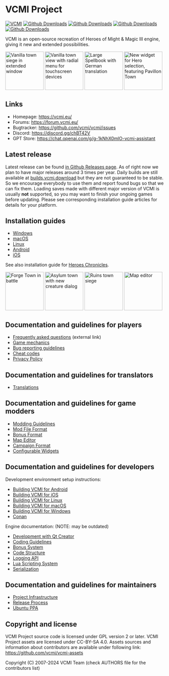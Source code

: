 # VCMI Project

[![VCMI](https://github.com/vcmi/vcmi/actions/workflows/github.yml/badge.svg?branch=develop&event=push)](https://github.com/vcmi/vcmi/actions/workflows/github.yml?query=branch%3Adevelop+event%3Apush)
[![Github Downloads](https://img.shields.io/github/downloads/vcmi/vcmi/1.6.3/total)](https://github.com/vcmi/vcmi/releases/tag/1.6.3)
[![Github Downloads](https://img.shields.io/github/downloads/vcmi/vcmi/1.6.4/total)](https://github.com/vcmi/vcmi/releases/tag/1.6.4)
[![Github Downloads](https://img.shields.io/github/downloads/vcmi/vcmi/1.6.5/total)](https://github.com/vcmi/vcmi/releases/tag/1.6.5)
[![Github Downloads](https://img.shields.io/github/downloads/vcmi/vcmi/total)](https://github.com/vcmi/vcmi/releases)

VCMI is an open-source recreation of Heroes of Might & Magic III engine, giving it new and extended possibilities.

<p>
  <img src="https://github.com/vcmi/VCMI.eu/blob/master/static/img/screenshots/1.3.0/Castle%20Siege.jpg?raw=true" alt="Vanilla town siege in extended window" style="height:120px;"/>
  <img src="https://github.com/vcmi/VCMI.eu/blob/master/static/img/screenshots/1.3.0/Town%20Screen%20with%20Radial%20Menu.jpg?raw=true" alt="Vanilla town view with radial menu for touchscreen devices" style="height:120px;"/>
  <img src="https://github.com/vcmi/VCMI.eu/blob/master/static/img/screenshots/1.4.0/Big%20spellbook.jpg?raw=true" alt="Large Spellbook with German translation" style="height:120px;"/>
  <img src="https://github.com/vcmi/VCMI.eu/blob/master/static/img/screenshots/1.4.0/Quick%20Hero%20Select%20Bastion.jpg?raw=true" alt="New widget for Hero selection, featuring Pavillon Town" style="height:120px;"/>
</p>

## Links

* Homepage:   <https://vcmi.eu/>
* Forums:     <https://forum.vcmi.eu/>
* Bugtracker: <https://github.com/vcmi/vcmi/issues>
* Discord:    <https://discord.gg/chBT42V>
* GPT Store:  <https://chat.openai.com/g/g-1kNhX0mlO-vcmi-assistant>

## Latest release

Latest release can be found [in Github Releases page](https://github.com/vcmi/vcmi/releases/latest). As of right now we plan to have major releases around 3 times per year. Daily builds are still available at [builds.vcmi.download](https://builds.vcmi.download/branch/develop/) but they are not guaranteed to be stable. So we encourage everybody to use them and report found bugs so that we can fix them.
Loading saves made with different major version of VCMI is usually **not** supported, so you may want to finish your ongoing games before updating.
Please see corresponding installation guide articles for details for your platform.  

## Installation guides

- [Windows](players/Installation_Windows.md)
- [macOS](players/Installation_macOS.md)
- [Linux](players/Installation_Linux.md)
- [Android](players/Installation_Android.md)
- [iOS](players/Installation_iOS.md)

See also installation guide for [Heroes Chronicles](players/Heroes_Chronicles.md).

<p>
  <img src="https://github.com/vcmi/VCMI.eu/blob/master/static/img/screenshots/1.4.0/Antagarich%20Burning%20Battle.jpg?raw=true" alt="Forge Town in battle" style="height:120px;"/>
  <img src="https://github.com/vcmi/VCMI.eu/blob/master/static/img/screenshots/1.4.0/Town%20and%20Unit.jpg?raw=true" alt="Asylum town with new creature dialog" style="height:120px;"/>
  <img src="https://github.com/vcmi/VCMI.eu/blob/master/static/img/screenshots/1.4.0/Siege.jpg?raw=true" alt="Ruins town siege" style="height:120px;"/>
  <img src="https://github.com/vcmi/VCMI.eu/blob/master/static/img/screenshots/1.4.0/Editor.jpg?raw=true" alt="Map editor" style="height:120px;"/>
</p>

## Documentation and guidelines for players

- [Frequently asked questions](https://vcmi.eu/faq/) (external link)
- [Game mechanics](players/Game_Mechanics.md)
- [Bug reporting guidelines](players/Bug_Reporting_Guidelines.md)
- [Cheat codes](players/Cheat_Codes.md)
- [Privacy Policy](players/Privacy_Policy.md)

## Documentation and guidelines for translators

- [Translations](translators/Translations.md)

## Documentation and guidelines for game modders

- [Modding Guidelines](modders/Readme.md)
- [Mod File Format](modders/Mod_File_Format.md)
- [Bonus Format](modders/Bonus_Format.md)
- [Map Editor](modders/Map_Editor.md)
- [Campaign Format](modders/Campaign_Format.md)
- [Configurable Widgets](modders/Configurable_Widgets.md)

## Documentation and guidelines for developers

Development environment setup instructions:

- [Building VCMI for Android](developers/Building_Android.md)
- [Building VCMI for iOS](developers/Building_iOS.md)
- [Building VCMI for Linux](developers/Building_Linux.md)
- [Building VCMI for macOS](developers/Building_macOS.md)
- [Building VCMI for Windows](developers/Building_Windows.md)
- [Conan](developers/Conan.md)

Engine documentation: (NOTE: may be outdated)

- [Development with Qt Creator](developers/Development_with_Qt_Creator.md)
- [Coding Guidelines](developers/Coding_Guidelines.md)
- [Bonus System](developers/Bonus_System.md)
- [Code Structure](developers/Code_Structure.md)
- [Logging API](developers/Logging_API.md)
- [Lua Scripting System](developers/Lua_Scripting_System.md)
- [Serialization](developers/Serialization.md)

## Documentation and guidelines for maintainers

- [Project Infrastructure](maintainers/Project_Infrastructure.md)
- [Release Process](maintainers/Release_Process.md)
- [Ubuntu PPA](maintainers/Ubuntu_PPA.md)

## Copyright and license

VCMI Project source code is licensed under GPL version 2 or later.
VCMI Project assets are licensed under CC-BY-SA 4.0. Assets sources and information about contributors are available under following link: <https://github.com/vcmi/vcmi-assets>

Copyright (C) 2007-2024  VCMI Team (check AUTHORS file for the contributors list)
